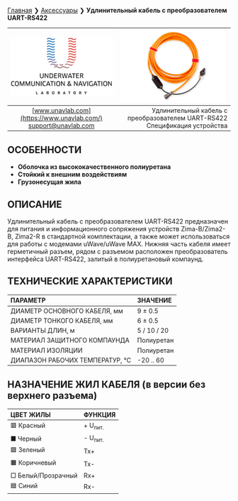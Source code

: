 [Главная](/README_RU) ❯ [Аксессуары](/accessories_ru) ❯ **Удлинительный кабель с преобразователем UART-RS422**

<div style="page-break-after: always;"></div>

| ![logo](/documentation/sm_logo.png) | ![logo](/documentation/rs422_cable.png) |
| :---: | ---: |
| [www.unavlab.com](https://www.unavlab.com/) <br/> [support@unavlab.com](mailto:support@unavlab.com) | Удлинительный кабель с преобразователем UART-RS422 <br/> Спецификация устройства |

## ОСОБЕННОСТИ

* **Оболочка из высококачественного полиуретана**
* **Стойкий к внешним воздействиям**
* **Грузонесущая жила**

## ОПИСАНИЕ

Удлинительный кабель с преобразователем UART-RS422 предназначен для питания и информационного сопряжения устройств Zima-B/Zima2-B, Zima2-R в стандартной комплектации, а также может использоваться для работы с модемами uWave/uWave MAX.
Нижняя часть кабеля имеет герметичный разъем, рядом с разъемом расположен преобразователь интерфейса UART-RS422, залитый в полиуретановый компаунд.
  
<div style="page-break-after: always;"></div>

## ТЕХНИЧЕСКИЕ ХАРАКТЕРИСТИКИ

| ПАРАМЕТР | ЗНАЧЕНИЕ |
| :--- | :--- |
| ДИАМЕТР ОСНОВНОГО КАБЕЛЯ, мм | 9 ± 0.5 |
| ДИАМЕТР ТОНКОГО КАБЕЛЯ, мм | 6 ± 0.5 |
| ВАРИАНТЫ ДЛИН, м | 5 / 10 / 20 |
| МАТЕРИАЛ ЗАЩИТНОГО КОМПАУНДА | Полиуретан |
| МАТЕРИАЛ ИЗОЛЯЦИИ | Полиуретан |
| ДИАПАЗОН РАБОЧИХ ТЕМПЕРАТУР, °С | -20 .. 60 |

## НАЗНАЧЕНИЕ ЖИЛ КАБЕЛЯ (в версии без верхнего разъема)

| ЦВЕТ ЖИЛЫ | ФУНКЦИЯ |
| :--- | :--- |
| 🟥 Красный | + U<sub>пит.</sub> |
| ■ Черный | - U<sub>пит.</sub> |
| 🟩 Зеленый | Tx+ |
| 🟫 Коричневый | Tx- |
| □ Белый/Прозрачный | Rx+ |
| 🟦 Синий | Rx- |

<div style="page-break-after: always;"></div>

